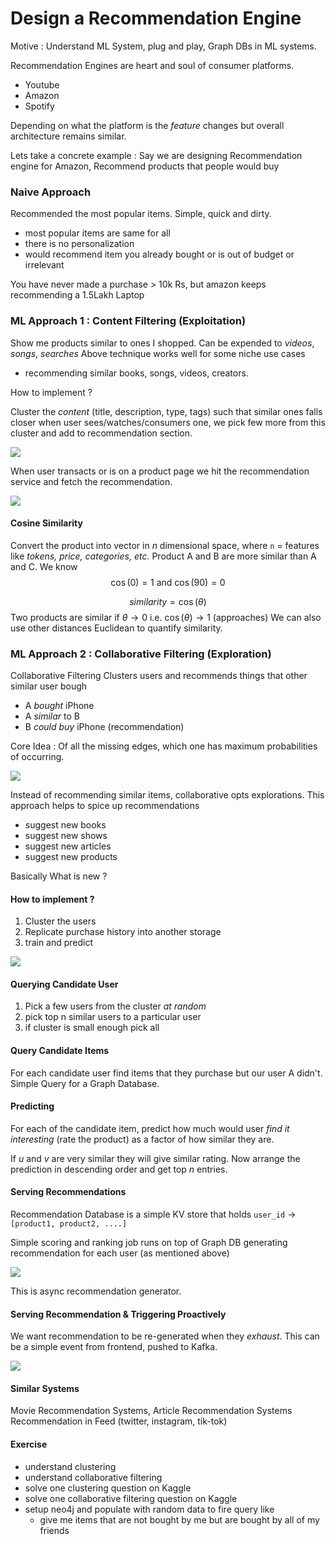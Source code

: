 # Design a Recommendation Engine

Motive : Understand ML System, plug and play, Graph DBs in ML systems.

Recommendation Engines are heart and soul of consumer platforms.

- Youtube
- Amazon
- Spotify

Depending on what the platform is the *feature* changes but overall architecture remains similar.

Lets take a concrete example :
Say we are designing Recommendation engine for Amazon, Recommend products that people would buy

### Naive Approach

Recommended the most popular items. Simple, quick and dirty.

- most popular items are same for all
- there is no personalization
- would recommend item you already bought or is out of budget or irrelevant

You have never made a purchase > 10k Rs, but amazon keeps recommending a 1.5Lakh Laptop

### ML Approach 1 : Content Filtering (Exploitation)

Show me products similar to ones I shopped. Can be expended to *videos*, *songs*, *searches*
Above technique works well for some niche use cases

- recommending similar books, songs, videos, creators.

How to implement ?

Cluster the *content* (title, description, type, tags) such that similar ones falls closer when user sees/watches/consumers one, we pick few more from this cluster and add to recommendation section.

![](assets/Pasted%20image%2020250908090838.png)


When user transacts or is on a product page we hit the recommendation service and fetch the recommendation.

![](assets/Pasted%20image%2020250908090936.png)

#### Cosine Similarity
Convert the product into vector in *n* dimensional space, where `n` = features like *tokens, price, categories, etc.*
Product A and B are more similar than A and C. We know
$$
\cos(0) = 1 \text{ and } \cos (90) = 0
$$

$$
similarity = \cos(\theta)
$$
Two products are similar if $\theta \to 0$ i.e. $\cos(\theta) \to 1$ (approaches)
We can also use other distances Euclidean to quantify similarity.

### ML Approach 2 : Collaborative Filtering (Exploration)

Collaborative Filtering Clusters users and recommends things that other similar user bough

- A *bought* iPhone
- A *similar* to B
- B *could buy* iPhone (recommendation)

Core Idea : Of all the missing edges, which one has maximum probabilities of occurring.

![](assets/Pasted%20image%2020250908091246.png)

Instead of recommending similar items, collaborative opts explorations. This approach helps to spice up recommendations
- suggest new books
- suggest new shows
- suggest new articles
- suggest new products

Basically What is new ?

#### How to implement ?

1. Cluster the users
2. Replicate purchase history into another storage
3. train and predict

![](assets/Pasted%20image%2020250908092058.png)

#### Querying Candidate User

1. Pick a few users from the cluster *at random*
2. pick top n similar users to a particular user
3. if cluster is small enough pick all

#### Query Candidate Items

For each candidate user find items that they purchase but our user A didn't.
Simple Query for a Graph Database.

#### Predicting
For each of the candidate item, 
predict how much would user *find it interesting* (rate the product)
as a factor of how similar they are.

If *u* and *v* are very similar they will give similar rating.
Now arrange the prediction in descending order and get top *n* entries.

#### Serving Recommendations

Recommendation Database is a simple KV store that holds
`user_id` -> `[product1, product2, ....]`

Simple scoring and ranking job runs on top of Graph DB generating recommendation for each user (as mentioned above)

![](assets/Pasted%20image%2020250908093032.png)

This is async recommendation generator.
#### Serving Recommendation & Triggering Proactively

We want recommendation to be re-generated when they *exhaust*.
This can be a simple event from frontend, pushed to Kafka.

![](assets/Pasted%20image%2020250908093252.png)

#### Similar Systems

Movie Recommendation Systems, Article Recommendation Systems
Recommendation in Feed (twitter, instagram, tik-tok)

#### Exercise
- understand clustering
- understand collaborative filtering
- solve one clustering question on Kaggle
- solve one collaborative filtering question on Kaggle
- setup neo4j and populate with random data to fire query like
    - give me items that are not bought by me but are bought by all of my friends